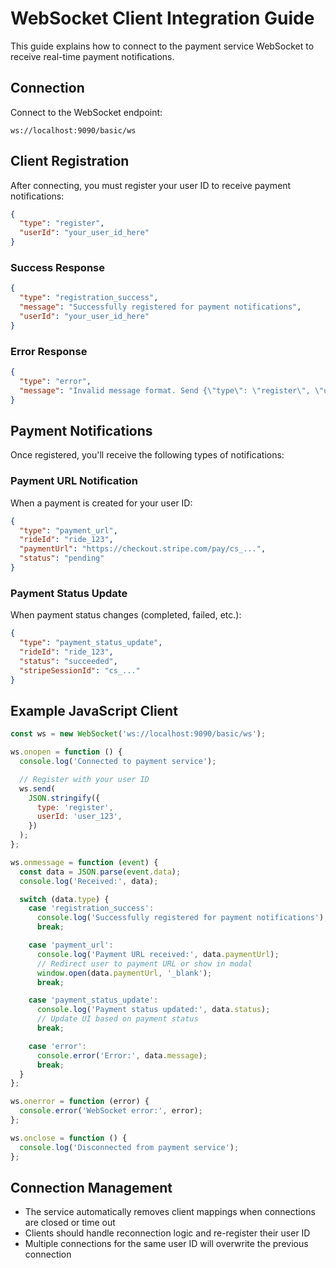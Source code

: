 # WebSocket Client Integration Guide

This guide explains how to connect to the payment service WebSocket to receive real-time payment notifications.

## Connection

Connect to the WebSocket endpoint:

```
ws://localhost:9090/basic/ws
```

## Client Registration

After connecting, you must register your user ID to receive payment notifications:

```json
{
  "type": "register",
  "userId": "your_user_id_here"
}
```

### Success Response

```json
{
  "type": "registration_success",
  "message": "Successfully registered for payment notifications",
  "userId": "your_user_id_here"
}
```

### Error Response

```json
{
  "type": "error",
  "message": "Invalid message format. Send {\"type\": \"register\", \"userId\": \"your_user_id\"}"
}
```

## Payment Notifications

Once registered, you'll receive the following types of notifications:

### Payment URL Notification

When a payment is created for your user ID:

```json
{
  "type": "payment_url",
  "rideId": "ride_123",
  "paymentUrl": "https://checkout.stripe.com/pay/cs_...",
  "status": "pending"
}
```

### Payment Status Update

When payment status changes (completed, failed, etc.):

```json
{
  "type": "payment_status_update",
  "rideId": "ride_123",
  "status": "succeeded",
  "stripeSessionId": "cs_..."
}
```

## Example JavaScript Client

```javascript
const ws = new WebSocket('ws://localhost:9090/basic/ws');

ws.onopen = function () {
  console.log('Connected to payment service');

  // Register with your user ID
  ws.send(
    JSON.stringify({
      type: 'register',
      userId: 'user_123',
    })
  );
};

ws.onmessage = function (event) {
  const data = JSON.parse(event.data);
  console.log('Received:', data);

  switch (data.type) {
    case 'registration_success':
      console.log('Successfully registered for payment notifications');
      break;

    case 'payment_url':
      console.log('Payment URL received:', data.paymentUrl);
      // Redirect user to payment URL or show in modal
      window.open(data.paymentUrl, '_blank');
      break;

    case 'payment_status_update':
      console.log('Payment status updated:', data.status);
      // Update UI based on payment status
      break;

    case 'error':
      console.error('Error:', data.message);
      break;
  }
};

ws.onerror = function (error) {
  console.error('WebSocket error:', error);
};

ws.onclose = function () {
  console.log('Disconnected from payment service');
};
```

## Connection Management

- The service automatically removes client mappings when connections are closed or time out
- Clients should handle reconnection logic and re-register their user ID
- Multiple connections for the same user ID will overwrite the previous connection
